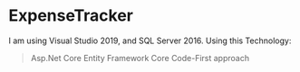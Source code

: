 # ExpenseTracker
I am using Visual Studio 2019, and SQL Server 2016.
Using this Technology:
  >Asp.Net Core
  >Entity Framework Core
  >Code-First approach
